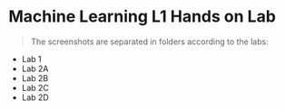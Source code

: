 # Machine Learning L1 Hands on Lab
> The screenshots are separated in folders according to the labs:
* Lab 1
* Lab 2A
* Lab 2B
* Lab 2C
* Lab 2D
